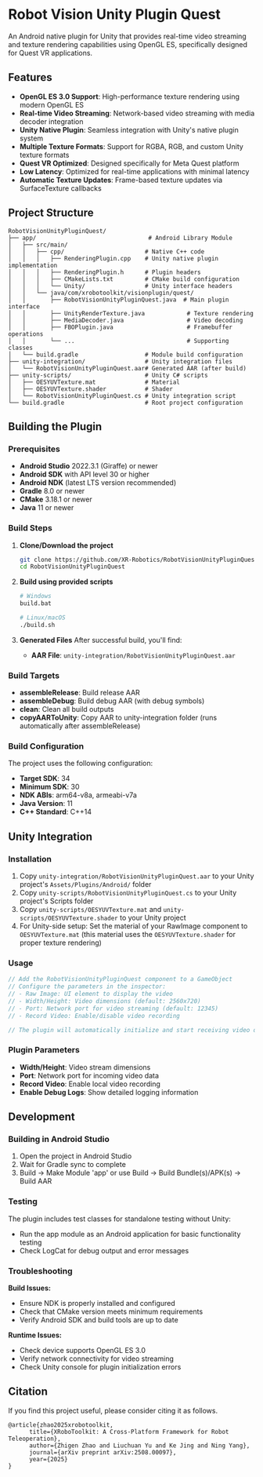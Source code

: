 # Robot Vision Unity Plugin Quest

An Android native plugin for Unity that provides real-time video streaming and texture rendering capabilities using OpenGL ES, specifically designed for Quest VR applications.

## Features

- **OpenGL ES 3.0 Support**: High-performance texture rendering using modern OpenGL ES
- **Real-time Video Streaming**: Network-based video streaming with media decoder integration
- **Unity Native Plugin**: Seamless integration with Unity's native plugin system
- **Multiple Texture Formats**: Support for RGBA, RGB, and custom Unity texture formats
- **Quest VR Optimized**: Designed specifically for Meta Quest platform
- **Low Latency**: Optimized for real-time applications with minimal latency
- **Automatic Texture Updates**: Frame-based texture updates via SurfaceTexture callbacks

## Project Structure

```
RobotVisionUnityPluginQuest/
├── app/                                # Android Library Module
│   ├── src/main/
│   │   ├── cpp/                       # Native C++ code
│   │   │   ├── RenderingPlugin.cpp    # Unity native plugin implementation
│   │   │   ├── RenderingPlugin.h      # Plugin headers
│   │   │   ├── CMakeLists.txt         # CMake build configuration
│   │   │   └── Unity/                 # Unity interface headers
│   │   └── java/com/xrobotoolkit/visionplugin/quest/
│   │       ├── RobotVisionUnityPluginQuest.java  # Main plugin interface
│   │       ├── UnityRenderTexture.java            # Texture rendering
│   │       ├── MediaDecoder.java                  # Video decoding
│   │       ├── FBOPlugin.java                     # Framebuffer operations
│   │       └── ...                                # Supporting classes
│   └── build.gradle                   # Module build configuration
├── unity-integration/                 # Unity integration files
│   └── RobotVisionUnityPluginQuest.aar# Generated AAR (after build)
├── unity-scripts/                     # Unity C# scripts
│   ├── OESYUVTexture.mat              # Material
│   ├── OESYUVTexture.shader           # Shader
│   └── RobotVisionUnityPluginQuest.cs # Unity integration script
└── build.gradle                       # Root project configuration
```

## Building the Plugin

### Prerequisites

- **Android Studio** 2022.3.1 (Giraffe) or newer
- **Android SDK** with API level 30 or higher
- **Android NDK** (latest LTS version recommended)
- **Gradle** 8.0 or newer
- **CMake** 3.18.1 or newer
- **Java** 11 or newer

### Build Steps

1. **Clone/Download the project**
   ```bash
   git clone https://github.com/XR-Robotics/RobotVisionUnityPluginQuest.git
   cd RobotVisionUnityPluginQuest
   ```

2. **Build using provided scripts**
   ```bash
   # Windows
   build.bat
   
   # Linux/macOS
   ./build.sh
   ```

3. **Generated Files**
   After successful build, you'll find:
   - **AAR File**: `unity-integration/RobotVisionUnityPluginQuest.aar`

### Build Targets

- **assembleRelease**: Build release AAR
- **assembleDebug**: Build debug AAR (with debug symbols)
- **clean**: Clean all build outputs
- **copyAARToUnity**: Copy AAR to unity-integration folder (runs automatically after assembleRelease)

### Build Configuration

The project uses the following configuration:
- **Target SDK**: 34
- **Minimum SDK**: 30
- **NDK ABIs**: arm64-v8a, armeabi-v7a
- **Java Version**: 11
- **C++ Standard**: C++14

## Unity Integration

### Installation

1. Copy `unity-integration/RobotVisionUnityPluginQuest.aar` to your Unity project's `Assets/Plugins/Android/` folder
2. Copy `unity-scripts/RobotVisionUnityPluginQuest.cs` to your Unity project's Scripts folder
3. Copy `unity-scripts/OESYUVTexture.mat` and `unity-scripts/OESYUVTexture.shader` to your Unity project
4. For Unity-side setup: Set the material of your RawImage component to `OESYUVTexture.mat` (this material uses the `OESYUVTexture.shader` for proper texture rendering)

### Usage

```csharp
// Add the RobotVisionUnityPluginQuest component to a GameObject
// Configure the parameters in the inspector:
// - Raw Image: UI element to display the video
// - Width/Height: Video dimensions (default: 2560x720)
// - Port: Network port for video streaming (default: 12345)
// - Record Video: Enable/disable video recording

// The plugin will automatically initialize and start receiving video data
```

### Plugin Parameters

- **Width/Height**: Video stream dimensions
- **Port**: Network port for incoming video data
- **Record Video**: Enable local video recording
- **Enable Debug Logs**: Show detailed logging information

## Development

### Building in Android Studio

1. Open the project in Android Studio
2. Wait for Gradle sync to complete
3. Build → Make Module 'app' or use Build → Build Bundle(s)/APK(s) → Build AAR

### Testing

The plugin includes test classes for standalone testing without Unity:
- Run the app module as an Android application for basic functionality testing
- Check LogCat for debug output and error messages

### Troubleshooting

**Build Issues:**
- Ensure NDK is properly installed and configured
- Check that CMake version meets minimum requirements
- Verify Android SDK and build tools are up to date

**Runtime Issues:**
- Check device supports OpenGL ES 3.0
- Verify network connectivity for video streaming
- Check Unity console for plugin initialization errors

## Citation

If you find this project useful, please consider citing it as follows.

```
@article{zhao2025xrobotoolkit,
      title={XRoboToolkit: A Cross-Platform Framework for Robot Teleoperation}, 
      author={Zhigen Zhao and Liuchuan Yu and Ke Jing and Ning Yang}, 
      journal={arXiv preprint arXiv:2508.00097},
      year={2025}
}
```
